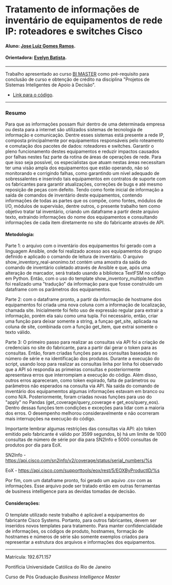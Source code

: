 <!-- antes de enviar a versão final, solicitamos que todos os comentários, colocados para orientação ao aluno, sejam removidos do arquivo -->

# Tratamento de informações de inventário de equipamentos de rede IP: roteadores e switches Cisco

#### Aluno: [Jose Luiz Gomes Ramos](https://github.com/zeluizrs).
#### Orientadora: [Evelyn Batista](https://github.com/evelyncsbatista).


---

Trabalho apresentado ao curso [BI MASTER](https://ica.puc-rio.ai/bi-master) como pré-requisito para conclusão de curso e obtenção de crédito na disciplina "Projetos de Sistemas Inteligentes de Apoio à Decisão".

- [Link para o código](https://github.com/zeluizrs/Projeto-Final/blob/main/Cisco%20Inventory%20and%20API%20Request.ipynb). <!-- caso não aplicável, remover esta linha -->

---

### Resumo

<!-- trocar o texto abaixo pelo resumo do trabalho, em português -->

Para que as informações possam fluir dentro de uma determinada empresa ou desta para a internet são utilizados sistemas de tecnologia de informação e comunicação. Dentre esses sistemas está presente a rede IP, composta principalmente por equipamentos responsáveis pelo roteamento e comutação dos pacotes de dados: roteadores e switches.
Garantir o pleno funcionamento destes equipamentos e reduzir impactos causados por falhas nestes faz parte da rotina de áreas de operações de rede. Para que isso seja possível, os especialistas que atuam nestas áreas necessitam ter uma visão ampla dos equipamentos que estão operando, não só monitorando e corrigindo falhas, como garantindo um nível adequado de sobressalentes e inserindo tais equipamentos em contratos de suporte com os fabricantes para garantir atualizações, correções de bugs e até mesmo reposição de peças com defeito. 
Tendo como fonte inicial de informação a saída de comandos de inventário deste equipamentos, contendo informações de todas as partes que os compõe, como fontes, módulos de I/O, módulos de supervisão, dentre outros, o presente trabalho tem como objetivo tratar tal inventário, criando um dataframe a partir deste arquivo texto, extraindo informações do nome dos equipamentos e consultando informações de cada item diretamente no site do fabricante através de API.

#### Metodologia:

Parte 1: o arquivo com o inventário dos equipamentos foi gerado com a linguagem Ansible, onde foi realizado acesso aos equipamentos do grupo definido e aplicado o comando de leitura de inventário.
O arquivo show_inventory_real-anonimo.txt contém uma amostra da saída do comando de inventário coletado através de Ansible e que, após uma alteração de marcador, será tratado usando a biblioteca TextFSM no código em Python.
Então, com o uso do template show_inventory_multiple.textfsm foi realizado uma "tradução" da informação para que fosse construído um dataframe com os parâmetros dos equipamentos.

Parte 2: com o dataframe pronto, a partir da informação de hostname dos equipamentos foi criada uma nova coluna com a informação de localização, chamada site.
Inicialmente foi feito uso de expressão regular para extrair a informação, porém ela saiu como uma tupla. Foi necessário, então, criar uma função para deixar somente a string, a funçao get_site, aplicada na coluna de site, combinada com a função get_item, que extrai somente o texto válido.

Parte 3:
O primeiro passo para realizar as consultas via API foi a criação de credenciais no site do fabricante, para a partir daí gerar o token para as consultas.
Então, foram criadas funções para as consultas baseadas no número de série e na identificação dos produtos. Durante a execução do script, usando loop para realizar as consultas linha por linha foi observado que a API só respondia as primeiras consultas e posteriormente apresentava erros que interrompiam a execução do código. Além disso, outros erros apareceram, como token expirado, falta de parâmetros ou parâmetros não esperados na consulta via API. Na saída do comando de inventário dos equipamemtos algumas informações estavam em branco ou como N/A.  Posteriormente, foram criadas novas funções para uso do "apply" no Pandas (get_coverage/query_coverage e get_eos/query_eos). Dentro dessas funções tem condições e exceções para lidar com a maioria dos erros. O desempenho melhorou consideravelmente e não ocorreram mais interrupções na execução do código. 

Importante lembrar algumas restrições das consultas via API: a)o token emitido pelo fabricante é válido por 3599 segundos, b) há um limite de 1000 consultas de número de série por dia para SN2Info e 5000 consultas de produtos por dia para EoX.

SN2Info - https://api.cisco.com/sn2info/v2/coverage/status/serial_numbers/%s

EoX -  https://api.cisco.com/supporttools/eox/rest/5/EOXByProductID/%s

Por fim, com um dataframe pronto, foi gerado um aquivo .csv com as informações. Esse arquivo pode ser tratado então em outras ferramentas de business intelligence para as devidas tomadas de decisão.

#### Considerações:
O template utilizado neste trabalho é aplicável a equipamentos do fabricante Cisco Systems. Portanto, para outros fabricantes, devem ser inseridos novos templates para tratamento.
Para manter confidencialidade de informações, os códigos de produto, hostnames, formação de hostnames e números de série são somente exemplos criados para representar a estrutura dos arquivos e informações dos equipamentos. 

---

Matrícula: 192.671.157

Pontifícia Universidade Católica do Rio de Janeiro

Curso de Pós Graduação *Business Intelligence Master*
